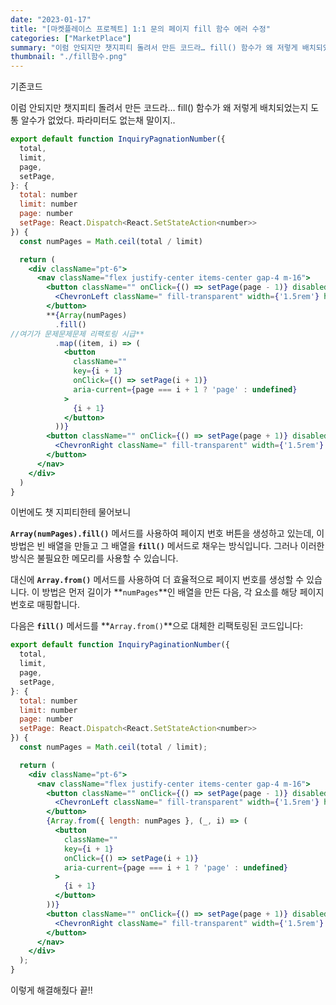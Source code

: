 ```yaml
---
date: "2023-01-17"
title: "[마켓플레이스 프로젝트] 1:1 문의 페이지 fill 함수 에러 수정"
categories: ["MarketPlace"]
summary: "이럼 안되지만 챗지피티 돌려서 만든 코드라… fill() 함수가 왜 저렇게 배치되었는지 도통 알수가 없었다. 파라미터도 없는채 말이지.."
thumbnail: "./fill함수.png"
---
```


기존코드

이럼 안되지만 챗지피티 돌려서 만든 코드라… fill() 함수가 왜 저렇게 배치되었는지 도통 알수가 없었다. 파라미터도 없는채 말이지..

```jsx
export default function InquiryPagnationNumber({
  total,
  limit,
  page,
  setPage,
}: {
  total: number
  limit: number
  page: number
  setPage: React.Dispatch<React.SetStateAction<number>>
}) {
  const numPages = Math.ceil(total / limit)

  return (
    <div className="pt-6">
      <nav className="flex justify-center items-center gap-4 m-16">
        <button className="" onClick={() => setPage(page - 1)} disabled={page === 1}>
          <ChevronLeft className=" fill-transparent" width={'1.5rem'} height={'1.5rem'} />
        </button>
        **{Array(numPages)
          .fill()
//여기가 문제문제문제 리팩토링 시급**
          .map((item, i) => (
            <button
              className=""
              key={i + 1}
              onClick={() => setPage(i + 1)}
              aria-current={page === i + 1 ? 'page' : undefined}
            >
              {i + 1}
            </button>
          ))}
        <button className="" onClick={() => setPage(page + 1)} disabled={page === numPages}>
          <ChevronRight className=" fill-transparent" width={'1.5rem'} height={'1.5rem'} />
        </button>
      </nav>
    </div>
  )
}
```

이번에도 챗 지피티한테 물어보니

**`Array(numPages).fill()`** 메서드를 사용하여 페이지 번호 버튼을 생성하고 있는데, 이 방법은 빈 배열을 만들고 그 배열을 **`fill()`** 메서드로 채우는 방식입니다. 그러나 이러한 방식은 불필요한 메모리를 사용할 수 있습니다.

대신에 **`Array.from()`** 메서드를 사용하여 더 효율적으로 페이지 번호를 생성할 수 있습니다. 이 방법은 먼저 길이가 **`numPages`**인 배열을 만든 다음, 각 요소를 해당 페이지 번호로 매핑합니다.

다음은 **`fill()`** 메서드를 **`Array.from()`**으로 대체한 리팩토링된 코드입니다:

```jsx
export default function InquiryPaginationNumber({
  total,
  limit,
  page,
  setPage,
}: {
  total: number
  limit: number
  page: number
  setPage: React.Dispatch<React.SetStateAction<number>>
}) {
  const numPages = Math.ceil(total / limit);

  return (
    <div className="pt-6">
      <nav className="flex justify-center items-center gap-4 m-16">
        <button className="" onClick={() => setPage(page - 1)} disabled={page === 1}>
          <ChevronLeft className=" fill-transparent" width={'1.5rem'} height={'1.5rem'} />
        </button>
        {Array.from({ length: numPages }, (_, i) => (
          <button
            className=""
            key={i + 1}
            onClick={() => setPage(i + 1)}
            aria-current={page === i + 1 ? 'page' : undefined}
          >
            {i + 1}
          </button>
        ))}
        <button className="" onClick={() => setPage(page + 1)} disabled={page === numPages}>
          <ChevronRight className=" fill-transparent" width={'1.5rem'} height={'1.5rem'} />
        </button>
      </nav>
    </div>
  );
}
```

이렇게 해결해줬다 끝!!
